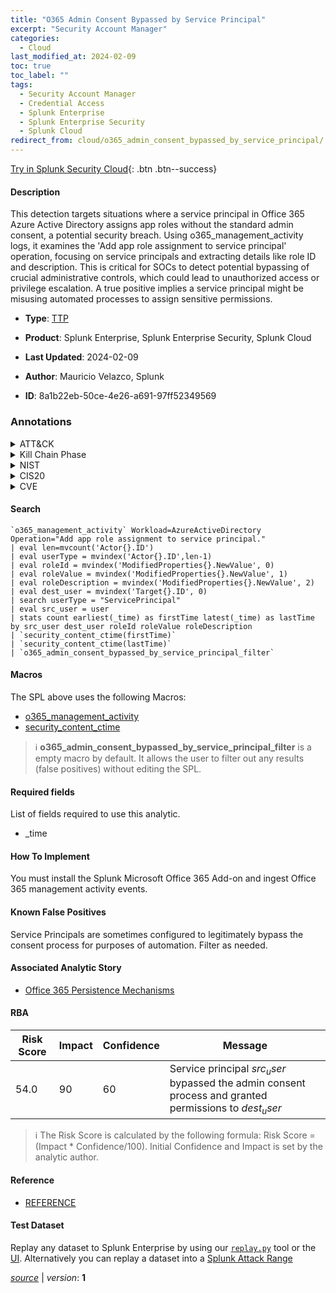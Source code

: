 ```yaml
---
title: "O365 Admin Consent Bypassed by Service Principal"
excerpt: "Security Account Manager"
categories:
  - Cloud
last_modified_at: 2024-02-09
toc: true
toc_label: ""
tags:
  - Security Account Manager
  - Credential Access
  - Splunk Enterprise
  - Splunk Enterprise Security
  - Splunk Cloud
redirect_from: cloud/o365_admin_consent_bypassed_by_service_principal/
---
```




[Try in Splunk Security Cloud](https://www.splunk.com/en_us/cyber-security.html){: .btn .btn--success}

#### Description

This detection targets situations where a service principal in Office 365 Azure Active Directory assigns app roles without the standard admin consent, a potential security breach. Using o365_management_activity logs, it examines the &#39;Add app role assignment to service principal&#39; operation, focusing on service principals and extracting details like role ID and description. This is critical for SOCs to detect potential bypassing of crucial administrative controls, which could lead to unauthorized access or privilege escalation. A true positive implies a service principal might be misusing automated processes to assign sensitive permissions.

- **Type**: [TTP](https://github.com/splunk/security_content/wiki/Detection-Analytic-Types)
- **Product**: Splunk Enterprise, Splunk Enterprise Security, Splunk Cloud

- **Last Updated**: 2024-02-09
- **Author**: Mauricio Velazco, Splunk
- **ID**: 8a1b22eb-50ce-4e26-a691-97ff52349569

### Annotations
<details>
  <summary>ATT&CK</summary>

<div markdown="1">

#### [ATT&CK](https://attack.mitre.org/)

| ID          | Technique   | Tactic         |
| ----------- | ----------- |--------------- |
| [T1003.002](https://attack.mitre.org/techniques/T1003/002/) | Security Account Manager | Credential Access |

</div>
</details>


<details>
  <summary>Kill Chain Phase</summary>

<div markdown="1">

* Exploitation


</div>
</details>


<details>
  <summary>NIST</summary>

<div markdown="1">

* DE.CM



</div>
</details>

<details>
  <summary>CIS20</summary>

<div markdown="1">

* CIS 10



</div>
</details>

<details>
  <summary>CVE</summary>

<div markdown="1">


</div>
</details>


#### Search

```
`o365_management_activity` Workload=AzureActiveDirectory Operation="Add app role assignment to service principal." 
| eval len=mvcount('Actor{}.ID') 
| eval userType = mvindex('Actor{}.ID',len-1) 
| eval roleId = mvindex('ModifiedProperties{}.NewValue', 0) 
| eval roleValue = mvindex('ModifiedProperties{}.NewValue', 1) 
| eval roleDescription = mvindex('ModifiedProperties{}.NewValue', 2) 
| eval dest_user = mvindex('Target{}.ID', 0) 
| search userType = "ServicePrincipal" 
| eval src_user = user 
| stats count earliest(_time) as firstTime latest(_time) as lastTime by src_user dest_user roleId roleValue roleDescription 
| `security_content_ctime(firstTime)` 
| `security_content_ctime(lastTime)`  
| `o365_admin_consent_bypassed_by_service_principal_filter`
```

#### Macros
The SPL above uses the following Macros:
* [o365_management_activity](https://github.com/splunk/security_content/blob/develop/macros/o365_management_activity.yml)
* [security_content_ctime](https://github.com/splunk/security_content/blob/develop/macros/security_content_ctime.yml)

> :information_source:
> **o365_admin_consent_bypassed_by_service_principal_filter** is a empty macro by default. It allows the user to filter out any results (false positives) without editing the SPL.



#### Required fields
List of fields required to use this analytic.
* _time



#### How To Implement
You must install the Splunk Microsoft Office 365 Add-on and ingest Office 365 management activity events.
#### Known False Positives
Service Principals are sometimes configured to legitimately bypass the consent process for purposes of automation. Filter as needed.

#### Associated Analytic Story
* [Office 365 Persistence Mechanisms](/stories/office_365_persistence_mechanisms)




#### RBA

| Risk Score  | Impact      | Confidence   | Message      |
| ----------- | ----------- |--------------|--------------|
| 54.0 | 90 | 60 | Service principal $src_user$ bypassed the admin consent process and granted permissions to $dest_user$ |


> :information_source:
> The Risk Score is calculated by the following formula: Risk Score = (Impact * Confidence/100). Initial Confidence and Impact is set by the analytic author.


#### Reference

* [REFERENCE](REFERENCE)



#### Test Dataset
Replay any dataset to Splunk Enterprise by using our [`replay.py`](https://github.com/splunk/attack_data#using-replaypy) tool or the [UI](https://github.com/splunk/attack_data#using-ui).
Alternatively you can replay a dataset into a [Splunk Attack Range](https://github.com/splunk/attack_range#replay-dumps-into-attack-range-splunk-server)




[*source*](https://github.com/splunk/security_content/tree/develop/detections/cloud/o365_admin_consent_bypassed_by_service_principal.yml) \| *version*: **1**